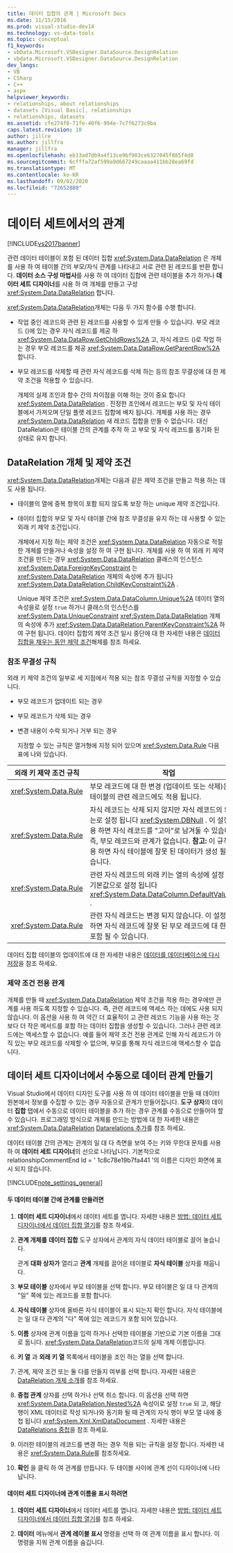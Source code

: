 ```yaml
---
title: 데이터 집합의 관계 | Microsoft Docs
ms.date: 11/15/2016
ms.prod: visual-studio-dev14
ms.technology: vs-data-tools
ms.topic: conceptual
f1_keywords:
- vbData.Microsoft.VSDesigner.DataSource.DesignRelation
- vbdata.Microsoft.VSDesigner.DataSource.DesignRelation
dev_langs:
- VB
- CSharp
- C++
- aspx
helpviewer_keywords:
- relationships, about relationships
- datasets [Visual Basic], relationships
- relationships, datasets
ms.assetid: cfe274f0-71fe-40f6-994e-7c7f6273c9ba
caps.latest.revision: 18
author: jillre
ms.author: jillfra
manager: jillfra
ms.openlocfilehash: eb13ad7db9a4f13ce9bf983ce6327045f885f4d8
ms.sourcegitcommit: 6cfffa72af599a9d667249caaaa411bb28ea69fd
ms.translationtype: MT
ms.contentlocale: ko-KR
ms.lasthandoff: 09/02/2020
ms.locfileid: "72652880"
---
```

# <a name="relationships-in-datasets"></a>데이터 세트에서의 관계
[!INCLUDE[vs2017banner](../includes/vs2017banner.md)]

관련 데이터 테이블이 포함 된 데이터 집합 <xref:System.Data.DataRelation> 은 개체를 사용 하 여 테이블 간의 부모/자식 관계를 나타내고 서로 관련 된 레코드를 반환 합니다. **데이터 소스 구성 마법사**를 사용 하 여 데이터 집합에 관련 테이블을 추가 하거나 **데이터 세트 디자이너**를 사용 하 여 개체를 만들고 구성 <xref:System.Data.DataRelation> 합니다.

 <xref:System.Data.DataRelation>개체는 다음 두 가지 함수를 수행 합니다.

- 작업 중인 레코드와 관련 된 레코드를 사용할 수 있게 만들 수 있습니다. 부모 레코드 ()에 있는 경우 자식 레코드를 제공 하 <xref:System.Data.DataRow.GetChildRows%2A> 고, 자식 레코드 ()로 작업 하는 경우 부모 레코드를 제공 <xref:System.Data.DataRow.GetParentRow%2A> 합니다.

- 부모 레코드를 삭제할 때 관련 자식 레코드를 삭제 하는 등의 참조 무결성에 대 한 제약 조건을 적용할 수 있습니다.

  개체의 실제 조인과 함수 간의 차이점을 이해 하는 것이 중요 합니다 <xref:System.Data.DataRelation> . 진정한 조인에서 레코드는 부모 및 자식 테이블에서 가져오며 단일 플랫 레코드 집합에 배치 됩니다. 개체를 사용 하는 경우 <xref:System.Data.DataRelation> 새 레코드 집합을 만들 수 없습니다. 대신 DataRelation은 테이블 간의 관계를 추적 하 고 부모 및 자식 레코드를 동기화 된 상태로 유지 합니다.

## <a name="datarelation-objects-and-constraints"></a>DataRelation 개체 및 제약 조건
 <xref:System.Data.DataRelation>개체는 다음과 같은 제약 조건을 만들고 적용 하는 데도 사용 됩니다.

- 테이블의 열에 중복 항목이 포함 되지 않도록 보장 하는 unique 제약 조건입니다.

- 데이터 집합의 부모 및 자식 테이블 간에 참조 무결성을 유지 하는 데 사용할 수 있는 외래 키 제약 조건입니다.

  개체에서 지정 하는 제약 조건은 <xref:System.Data.DataRelation> 자동으로 적절 한 개체를 만들거나 속성을 설정 하 여 구현 됩니다. 개체를 사용 하 여 외래 키 제약 조건을 만드는 경우 <xref:System.Data.DataRelation> 클래스의 인스턴스 <xref:System.Data.ForeignKeyConstraint> 는 <xref:System.Data.DataRelation> 개체의 속성에 추가 됩니다 <xref:System.Data.DataRelation.ChildKeyConstraint%2A> .

  Unique 제약 조건은 <xref:System.Data.DataColumn.Unique%2A> 데이터 열의 속성을로 설정 `true` 하거나 클래스의 인스턴스를 <xref:System.Data.UniqueConstraint> <xref:System.Data.DataRelation> 개체의 속성에 추가 <xref:System.Data.DataRelation.ParentKeyConstraint%2A> 하 여 구현 됩니다. 데이터 집합의 제약 조건 일시 중단에 대 한 자세한 내용은 [데이터 집합을 채우는 동안 제약 조건](../data-tools/turn-off-constraints-while-filling-a-dataset.md)해제를 참조 하세요.

### <a name="referential-integrity-rules"></a>참조 무결성 규칙
 외래 키 제약 조건의 일부로 세 지점에서 적용 되는 참조 무결성 규칙을 지정할 수 있습니다.

- 부모 레코드가 업데이트 되는 경우

- 부모 레코드가 삭제 되는 경우

- 변경 내용이 수락 되거나 거부 되는 경우

  지정할 수 있는 규칙은 열거형에 지정 되어 있으며 <xref:System.Data.Rule> 다음 표에 나와 있습니다.

|외래 키 제약 조건 규칙|작업|
|----------------------------------|------------|
|<xref:System.Data.Rule>|부모 레코드에 대 한 변경 (업데이트 또는 삭제)은 자식 테이블의 관련 레코드에도 적용 됩니다.|
|<xref:System.Data.Rule>|자식 레코드는 삭제 되지 않지만 자식 레코드의 외래 키는로 설정 됩니다 <xref:System.DBNull> . 이 설정을 사용 하면 자식 레코드를 "고아"로 남겨둘 수 있습니다. 즉, 부모 레코드와 관계가 없습니다. **참고:**  이 규칙을 사용 하면 자식 테이블에 잘못 된 데이터가 생성 될 수 있습니다.|
|<xref:System.Data.Rule>|관련 자식 레코드의 외래 키는 열의 속성에 설정 된 대로 기본값으로 설정 됩니다 <xref:System.Data.DataColumn.DefaultValue%2A> .|
|<xref:System.Data.Rule>|관련 자식 레코드는 변경 되지 않습니다. 이 설정을 사용 하면 자식 레코드에 잘못 된 부모 레코드에 대 한 참조가 포함 될 수 있습니다.|

 데이터 집합 테이블의 업데이트에 대 한 자세한 내용은 [데이터를 데이터베이스에 다시 저장](../data-tools/save-data-back-to-the-database.md)을 참조 하세요.

### <a name="constraint-only-relations"></a>제약 조건 전용 관계
 개체를 만들 때 <xref:System.Data.DataRelation> 제약 조건을 적용 하는 경우에만 관계를 사용 하도록 지정할 수 있습니다. 즉, 관련 레코드에 액세스 하는 데에도 사용 되지 않습니다. 이 옵션을 사용 하 여 약간 더 효율적이 고 관련 레코드 기능을 사용 하는 것 보다 더 작은 메서드를 포함 하는 데이터 집합을 생성할 수 있습니다. 그러나 관련 레코드에는 액세스할 수 없습니다. 예를 들어 제약 조건 전용 관계로 인해 자식 레코드가 아직 있는 부모 레코드를 삭제할 수 없으며, 부모를 통해 자식 레코드에 액세스할 수 없습니다.

## <a name="manually-creating-a-data-relation-in-the-dataset-designer"></a>데이터 세트 디자이너에서 수동으로 데이터 관계 만들기
 Visual Studio에서 데이터 디자인 도구를 사용 하 여 데이터 테이블을 만들 때 데이터 원본에서 정보를 수집할 수 있는 경우 자동으로 관계가 만들어집니다. **도구 상자**의 데이터 **집합** 탭에서 수동으로 데이터 테이블을 추가 하는 경우 관계를 수동으로 만들어야 할 수 있습니다. 프로그래밍 방식으로 개체를 만드는 방법에 대 한 자세한 내용은 <xref:System.Data.DataRelation> [Datarelations 추가](https://msdn.microsoft.com/library/a4a564fb-c1c4-4135-b6c2-b030e51195e4)를 참조 하세요.

 데이터 테이블 간의 관계는 관계의 일 대 다 측면을 보여 주는 키와 무한대 문자를 사용 하 여 **데이터 세트 디자이너**의 선으로 나타납니다. 기본적으로 relationshipCommentEnd Id = ' 1c8c78e19b7fa441 '의 이름은 디자인 화면에 표시 되지 않습니다.

 [!INCLUDE[note_settings_general](../includes/note-settings-general-md.md)]

#### <a name="to-create-a-relationship-between-two-data-tables"></a>두 데이터 테이블 간에 관계를 만들려면

1. **데이터 세트 디자이너**에서 데이터 세트를 엽니다. 자세한 내용은 [방법: 데이터 세트 디자이너에서 데이터 집합 열기](https://msdn.microsoft.com/library/36fc266f-365b-42cb-aebb-c993dc2c47c3)를 참조 하세요.

2. **관계 개체를** **데이터 집합** 도구 상자에서 관계의 자식 데이터 테이블로 끌어 놓습니다.

     관계 **대화 상자가** 열리고 **관계** 개체를 끌어온 테이블로 **자식 테이블** 상자를 채웁니다.

3. **부모 테이블** 상자에서 부모 테이블을 선택 합니다. 부모 테이블은 일 대 다 관계의 "일" 쪽에 있는 레코드를 포함 합니다.

4. **자식 테이블** 상자에 올바른 자식 테이블이 표시 되는지 확인 합니다. 자식 테이블에는 일 대 다 관계의 "다" 쪽에 있는 레코드가 포함 되어 있습니다.

5. **이름** 상자에 관계 이름을 입력 하거나 선택한 테이블을 기반으로 기본 이름을 그대로 둡니다. <xref:System.Data.DataRelation>코드의 실제 개체 이름입니다.

6. **키 열** 과 **외래 키 열** 목록에서 테이블을 조인 하는 열을 선택 합니다.

7. 관계, 제약 조건 또는 둘 다를 만들지 여부를 선택 합니다. 자세한 내용은 [DataRelation 개체 소개](https://msdn.microsoft.com/library/89d8a881-8265-41f2-a88b-61311ab06192)를 참조 하세요.

8. **중첩 관계** 상자를 선택 하거나 선택 취소 합니다. 이 옵션을 선택 하면 <xref:System.Data.DataRelation.Nested%2A> 속성이로 설정 `true` 되 고, 해당 행이 XML 데이터로 작성 되거나와 동기화 될 때 관계의 자식 행이 부모 열 내에 중첩 됩니다 <xref:System.Xml.XmlDataDocument> . 자세한 내용은 [DataRelations 중첩](https://msdn.microsoft.com/library/9530f9c9-dd98-4b93-8cdb-40d7f1e8d0ab)을 참조 하세요.

9. 이러한 테이블의 레코드를 변경 하는 경우 적용 되는 규칙을 설정 합니다. 자세한 내용은 <xref:System.Data.Rule>를 참조하세요.

10. **확인** 을 클릭 하 여 관계를 만듭니다. 두 테이블 사이에 관계 선이 디자이너에 나타납니다.

#### <a name="to-display-a-relation-name-in-the-dataset-designer"></a>데이터 세트 디자이너에 관계 이름을 표시 하려면

1. **데이터 세트 디자이너**에서 데이터 세트를 엽니다. 자세한 내용은 [방법: 데이터 세트 디자이너에서 데이터 집합 열기](https://msdn.microsoft.com/library/36fc266f-365b-42cb-aebb-c993dc2c47c3)를 참조 하세요.

2. **데이터** 메뉴에서 **관계 레이블 표시** 명령을 선택 하 여 관계 이름을 표시 합니다. 이 명령을 지워 관계 이름을 숨깁니다.

